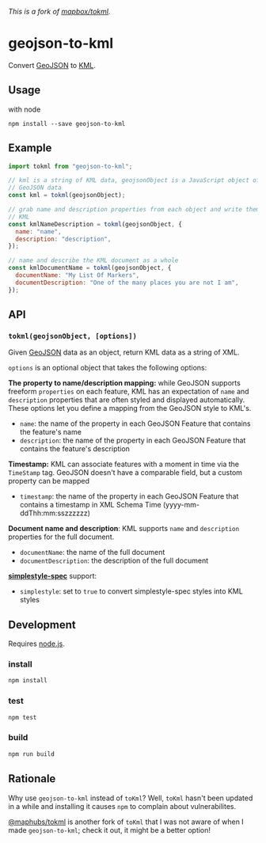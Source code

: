 _This is a fork of [mapbox/tokml](https://github.com/mapbox/tokml)._

# geojson-to-kml

Convert [GeoJSON](http://geojson.org/) to [KML](https://developers.google.com/kml/documentation/).

## Usage

with node

    npm install --save geojson-to-kml

## Example

```js
import tokml from "geojson-to-kml";

// kml is a string of KML data, geojsonObject is a JavaScript object of
// GeoJSON data
const kml = tokml(geojsonObject);

// grab name and description properties from each object and write them in
// KML
const kmlNameDescription = tokml(geojsonObject, {
  name: "name",
  description: "description",
});

// name and describe the KML document as a whole
const kmlDocumentName = tokml(geojsonObject, {
  documentName: "My List Of Markers",
  documentDescription: "One of the many places you are not I am",
});
```

## API

### `tokml(geojsonObject, [options])`

Given [GeoJSON](http://geojson.org/) data as an object, return KML data as a
string of XML.

`options` is an optional object that takes the following options:

**The property to name/description mapping:** while GeoJSON supports freeform
`properties` on each feature, KML has an expectation of `name` and `description`
properties that are often styled and displayed automatically. These options let
you define a mapping from the GeoJSON style to KML's.

- `name`: the name of the property in each GeoJSON Feature that contains
  the feature's name
- `description`: the name of the property in each GeoJSON Feature that contains
  the feature's description

**Timestamp:** KML can associate features with a moment in time via the `TimeStamp` tag. GeoJSON doesn't
have a comparable field, but a custom property can be mapped

- `timestamp`: the name of the property in each GeoJSON Feature that contains
  a timestamp in XML Schema Time (yyyy-mm-ddThh:mm:sszzzzzz)

**Document name and description**: KML supports `name` and `description` properties
for the full document.

- `documentName`: the name of the full document
- `documentDescription`: the description of the full document

**[simplestyle-spec](https://github.com/mapbox/simplestyle-spec)** support:

- `simplestyle`: set to `true` to convert simplestyle-spec styles into KML styles

## Development

Requires [node.js](http://nodejs.org/).

### install

```bash
npm install
```

### test

```bash
npm test
```

### build

```bash
npm run build
```

## Rationale

Why use `geojson-to-kml` instead of `toKml`? Well, `toKml` hasn't been updated in a while and installing it causes `npm` to complain about vulnerabilites.

[@maphubs/tokml](https://github.com/maphubs/tokml) is another fork of `toKml` that I was not aware of when I made `geojson-to-kml`; check it out, it might be a better option!
